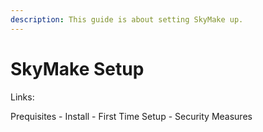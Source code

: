 ```yaml
---
description: This guide is about setting SkyMake up.
---
```


# SkyMake Setup

Links:

Prequisites - Install - First Time Setup - Security Measures

